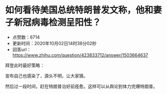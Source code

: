 # 如何看待美国总统特朗普发文称，他和妻子新冠病毒检测呈阳性？
- 点赞数：6714
- 更新时间：2020年10月02日14时38分02秒
- 回答url：https://www.zhihu.com/question/423833712/answer/1503664637
<body>
 <p data-pid="mllO5id8">拜登此时最好策略：</p>
 <p data-pid="vf59bj8y">宣布自己也感染了，源头不明，让大家猜。</p>
 <p data-pid="Ove6vpxa">然后过一段时间，赶在特朗普治好前痊愈。这样可以从舆论到体力完爆特朗普。</p>
</body>